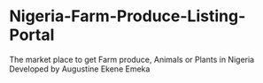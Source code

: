 # Nigeria-Farm-Produce-Listing-Portal
The market place to get Farm produce, Animals or Plants in Nigeria Developed by Augustine Ekene Emeka
